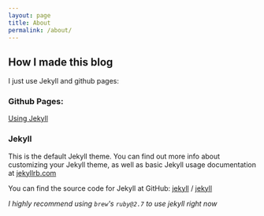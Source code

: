 ```yaml
---
layout: page
title: About
permalink: /about/
---
```





## How I made this blog
I just use Jekyll and github pages:

### Github Pages:

[Using Jekyll](https://docs.github.com/en/github/working-with-github-pages/setting-up-a-github-pages-site-with-jekyll)

### Jekyll
This is the default Jekyll theme. You can find out more info about customizing your Jekyll theme, as well as basic Jekyll usage documentation at [jekyllrb.com](https://jekyllrb.com/)

You can find the source code for Jekyll at GitHub:
[jekyll][jekyll-organization] /
[jekyll](https://github.com/jekyll/jekyll)

_I highly recommend using `brew`'s `ruby@2.7` to use jekyll right now_


[jekyll-organization]: https://github.com/jekyll
